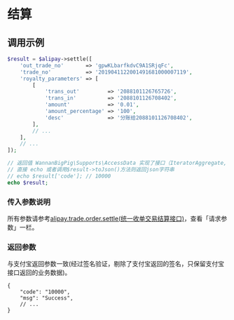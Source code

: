 # 结算

## 调用示例

```php
$result = $alipay->settle([
    'out_trade_no'       => 'gpwKLbarfkdvC9A1SRjqFc',
    'trade_no'           => '2019041122001491681000007119',
    'royalty_parameters' => [
        [
            'trans_out'         => '2088101126765726',
            'trans_in'          => '2088101126708402',
            'amount'            => '0.01',
            'amount_percentage' => '100',
            'desc'              => '分账给2088101126708402',
        ],
        // ...
    ],
    // ...
]);

// 返回值 WannanBigPig\Supports\AccessData 实现了接口（IteratorAggregate, ArrayAccess, Serializable, Countable）
// 直接 echo 或者调用$result->toJson()方法则返回json字符串
// echo $result['code']; // 10000
echo $result;
```

### 传入参数说明

所有参数请参考[alipay.trade.order.settle\(统一收单交易结算接口\)](https://docs.open.alipay.com/api_1/alipay.trade.order.settle/)，查看「请求参数」一栏。

### 返回参数

与支付宝返回参数一致\(经过签名验证，剔除了支付宝返回的签名，只保留支付宝接口返回的业务数据\)。

```text
{
    "code": "10000",
    "msg": "Success",
    // ...
}
```

